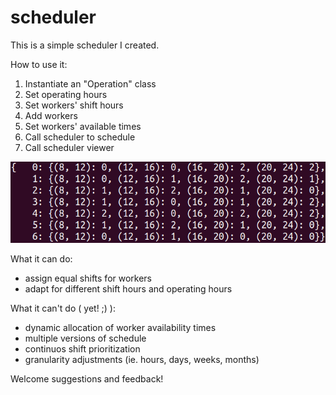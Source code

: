 # scheduler

This is a simple scheduler I created.

How to use it:
1. Instantiate an "Operation" class
2. Set operating hours
3. Set workers' shift hours
4. Add workers
5. Set workers' available times
6. Call scheduler to schedule
7. Call scheduler viewer

![](https://github.com/JadenisJelu/shifts-scheduler/blob/main/example%20output.png "Example output in terminal:")

What it can do:
- assign equal shifts for workers
- adapt for different shift hours and operating hours

What it can't do ( yet! ;) ):
- dynamic allocation of worker availability times
- multiple versions of schedule
- continuos shift prioritization
- granularity adjustments (ie. hours, days, weeks, months)

Welcome suggestions and feedback!
